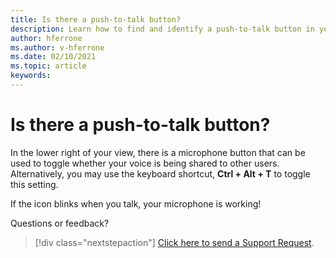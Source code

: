 ```yaml
---
title: Is there a push-to-talk button?
description: Learn how to find and identify a push-to-talk button in your AltspaceVR view.
author: hferrone
ms.author: v-hferrone
ms.date: 02/10/2021
ms.topic: article
keywords: 
---
```


# Is there a push-to-talk button?

In the lower right of your view, there is a microphone button that can be used to toggle whether your voice is being shared to other users. Alternatively, you may use the keyboard shortcut, **Ctrl + Alt + T** to toggle this setting. 
 
If the icon blinks when you talk, your microphone is working!
 
Questions or feedback? 

> [!div class="nextstepaction"]
> [Click here to send a Support Request](https://help.altvr.com/hc/requests/new).
